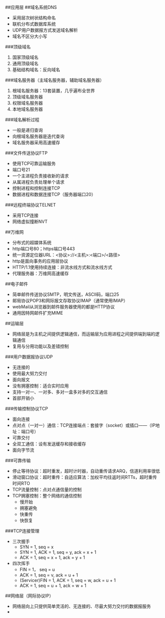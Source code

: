 ##应用层
##域名系统DNS
* 采用层次树状结构命名
* 联机分布式数据库系统
* UDP用户数据报方式发送域名解析
* 域名不区分大小写

###顶级域名
1. 国家顶级域名
2. 通用顶级域名
3. 基础结构域名：反向域名

###域名服务器（主域名服务器，辅助域名服务器）
1. 根域名服务器：13套装置，几乎遍布全世界
2. 顶级域名服务器
3. 权限域名服务器
4. 本地域名服务器

###域名解析过程
* 一般是递归查询
* 向根域名服务器是迭代查询
* 域名服务器采用高速缓存

###文件传送协议FTP
* 使用TCP可靠运输服务
* 端口号21
* 一个主进程负责接收新的请求
* 从属进程负责处理单个请求
* 控制进程和控制连接TCP
* 数据进程和数据连接TCP（服务器端口20）

###远程终端协议TELNET
* 采用TCP连接
* 网络虚拟撞断NVT

##万维网
* 分布式的超媒体系统
* http端口号80；https端口号443
* 统一资源定位器URL：<协议>://<主机>:<端口>/<路径>
* http是面向事务的应用层协议
* HTTP/1.1使用持续连接：非流水线方式和流水线方式
* 代理服务器：万维网高速缓存

##电子邮件
* 简单邮件传送协议SMTP，明文传送，ASCII码，端口25
* 邮局协议POP3和网际报文存取协议IMAP（通常使用IMAP）
* webMail从浏览器到邮件服务器使用的都是HTTP协议
* 通用因特网邮件扩充MIME

##运输层
* 网络层是为主机之间提供逻辑通信，而运输层为应用进程之间提供端到端的逻辑通信
* 复用与分用功能以及差错控制

###用户数据报协议UDP
* 无连接的
* 使用最大努力交付
* 面向报文
* 没有拥塞控制：适合实时应用
* 支持一对一、一对多、多对一盒多对多的交互通信
* 首部开销小

###传输控制协议TCP
* 面向连接
* 点对点（一对一）通信：TCP连接端点：套接字（socket）或插口——（IP地址：端口号）
* 可靠交付
* 全双工通信：设有发送缓存和接收缓存
* 面向字节流

###可靠传输
* 停止等待协议：超时重发，超时计时器，自动重传请求ARQ，信道利用率很低
* 滑动窗口协议：超时重传：自适应算法：加权平均往返时间RTTs，超时重传时间RTO
* TCP流量控制：点对点通信量的控制
* TCP拥塞控制：整个网络的通信控制
  * 慢开始
  * 拥塞避免
  * 快重传
  * 快恢复

###TCP连接管理
* 三次握手
  * SYN = 1, seq = x
  * SYN = 1, ACK = 1, seq = y, ack = x + 1
  * ACK = 1, seq = x + 1, ack = y + 1
* 四次挥手
  * FIN = 1， seq = u
  * ACK = 1, seq = v, ack = u + 1
  * (Servicer)FIN = 1, ACK = 1, seq = w, ack = u + 1
  * ACK = 1, seq = u + 1, ack = w + 1

##网络层（网际协议IP）
* 网络层向上只提供简单灵活的、无连接的、尽最大努力交付的数据报服务
* 
